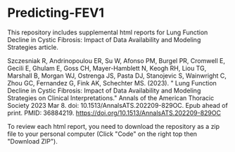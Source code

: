 # Predicting-FEV1
This repository includes supplemental html reports for Lung Function Decline in Cystic Fibrosis: Impact of Data Availability and Modeling Strategies article.

Szczesniak R, Andrinopoulou ER, Su W, Afonso PM, Burgel PR, Cromwell E, Gecili E, Ghulam E, Goss CH, Mayer-Hamblett N, Keogh RH, Liou TG, Marshall B, Morgan WJ, Ostrenga JS, Pasta DJ, Stanojevic S, Wainwright C, Zhou GC, Fernandez G, Fink AK, Schechter MS. (2023). " Lung Function Decline in Cystic Fibrosis: Impact of Data Availability and Modeling Strategies on Clinical Interpretations." Annals of the American Thoracic Society 2023 Mar 8. doi: 10.1513/AnnalsATS.202209-829OC. Epub ahead of print. PMID: 36884219. https://doi.org/10.1513/AnnalsATS.202209-829OC

To review each html report, you need to download the repository as a zip file to your personal computer (Click "Code" on the right top then "Download ZIP").
